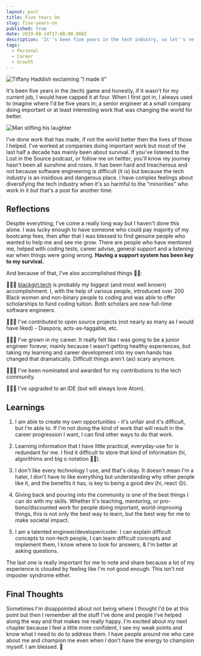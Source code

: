 ```yaml
---
layout: post
title: Five Years On
slug: five-years-on
published: true
date: 2019-08-14T17:00:00.000Z
description: 'It''s been five years in the tech industry, so let''s reflect!'
tags:
  - Personal
  - Career
  - Growth
---
```

![Tiffany Haddish exclaiming "I made it"](https://media.giphy.com/media/877CH47AxmFkAadY6Z/giphy.gif)

It's been five years in the (tech) game and honestly, if it wasn't for my current job, I would have capped it at four. When I first got in, I always used to imagine where I'd be five years in; a senior engineer at a small company doing important or at least interesting work that was changing the world for better.

![Man stifling his laughter](https://media.giphy.com/media/fBG7UnBi7QtePFHEnk/giphy.gif)

I've done work that has made, if not the world better then the lives of those I helped. I've worked at companies doing important work but most of the last half a decade has mainly been about survival. If you've listened to the Lost in the Source podcast, or follow me on twitter, you'll know my journey hasn't been all sunshine and roses. It has been hard and treacherous and not because software engineering is difficult (it is) but because the tech industry is an insidious and dangerous place. I have complex feelings about diversifying the tech industry when it's so harmful to the "minorities" who work in it but that's a post for another time.

Reflections 
-

Despite everything, I've come a really long way but I haven't done this alone. I was lucky enough to have someone who could pay majority of my bootcamp fees, then after that I was blessed to find genuine people who wanted to help me and see me grow. There are people who have mentored me, helped with coding tests, career advise, general support and a listening ear when things were going wrong. **Having a support system has been key to my survival.**

And because of that, I've also accomplished things 💅🏾:

👩🏾‍💻 [blackgirl.tech](https://blackgirl.tech) is probably my biggest (and most well known) accomplishment. I, with the help of various people, introduced over 200 Black women and non-binary people to coding and was able to offer scholarships to fund coding tuition. Both scholars are now full-time software engineers.

👩🏾‍💻 I've contributed to open source projects (not nearly as many as I would have liked) - Diaspora, acts-as-taggable, etc.

👩🏾‍💻 I've grown in my career. It really felt like I was going to be a junior engineer forever, mainly because I wasn't getting healthy experiences, but taking my learning and career development into my own hands has changed that dramatically. Difficult things aren't (as) scary anymore.

👩🏾‍💻 I've been nominated and awarded for my contributions to the tech community.

👩🏾‍💻 I've upgraded to an IDE (but will always love Atom).

Learnings
-

1. I am able to create my own opportunities - it's unfair and it's difficult, but I'm able to. If I'm not doing the kind of work that will result in the career progression I want, I can find other ways to do that work.

2. Learning information that I have little practical, everyday-use for is redundant for me. I find it difficult to store that kind of information (hi, algorithims and big o notation 👋🏾).

3. I don't like every technology I use, and that's okay. It doesn't mean I'm a hater, I don't have to like everything but understanding why other people like it, and the benefits it has, is key to being a good dev (hi, react 😒).

4. Giving back and pouring into the community is one of the best things I can do with my skills. Whether it's teaching, mentoring, or pro-bono/discounted work for people doing important, world-improving things, this is not only the best way to learn, but the best way for me to make societal impact.

5. I am a talented engineer/developer/coder. I can explain difficult concepts to non-tech people, I can learn difficult concepts and implement them, I know where to look for answers, & I'm better at asking questions.

The last one is really important for me to note and share because a lot of my experience is clouded by feeling like I'm not good enough. This isn't not imposter syndrome either.

Final Thoughts
-
Sometimes I'm disappointed about not being where I thought I'd be at this point but then I remember all the stuff I've done and people I've helped along the way and that makes me really happy. I'm excited about my next chapter because I feel a little more confident, I see my weak points and know what I need to do to address them. I have people around me who care about me and champion me even when I don't have the energy to champion myself. I am blessed. 💜

